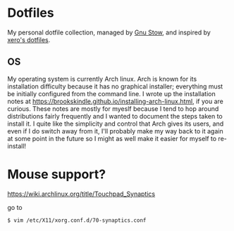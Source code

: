 # Dotfiles
My personal dotfile collection, managed by [Gnu
Stow](https://www.gnu.org/software/stow/), and inspired by [xero's
dotfiles](https://github.com/xero/dotfiles).

## OS
My operating system is currently Arch linux. Arch is known for its installation
difficulty because it has no graphical installer; everything must be initially
configured from the command line. I wrote up the installation notes at
https://brookskindle.github.io/installing-arch-linux.html, if you are curious.
These notes are mostly for myeslf because I tend to hop around distributions
fairly frequently and I wanted to document the steps taken to install it. I
quite like the simplicity and control that Arch gives its users, and even if I
do switch away from it, I'll probably make my way back to it again at some
point in the future so I might as well make it easier for myself to re-install!

# Mouse support?
https://wiki.archlinux.org/title/Touchpad_Synaptics

go to
```console
$ vim /etc/X11/xorg.conf.d/70-synaptics.conf
```
